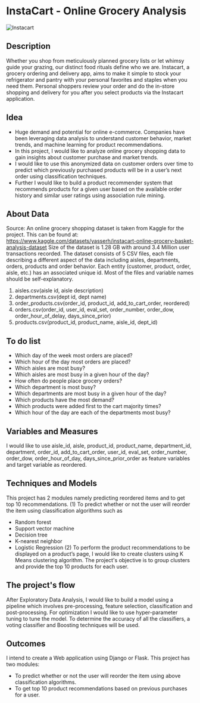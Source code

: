 # InstaCart - Online Grocery Analysis

![Instacart](https://digital.hbs.edu/platform-digit/wp-content/uploads/sites/2/2020/03/Instacart-Logo_0-1-1100x200.jpg)

## Description

Whether you shop from meticulously planned grocery lists or let whimsy guide your grazing, our distinct food rituals define who we are. Instacart, a grocery ordering and delivery app, aims to make it simple to stock your refrigerator and pantry with your personal favorites and staples when you need them. Personal shoppers review your order and do the in-store shopping and delivery for you after you select products via the Instacart application.


## Idea

- Huge demand and potential for online e-commerce. Companies have been leveraging data analysis to understand customer behavior, market trends, and machine learning for product recommendations. 
- In this project, I would like to analyze online grocery shopping data to gain insights about customer purchase and market trends. 
- I would like to use this anonymized data on customer orders over time to predict which previously purchased products will be in a user’s next order using classification techniques. 
- Further I would like to build a product recommender system that recommends products for a given user based on the available order history and similar user ratings using association rule mining. 


## About Data

Source: An online grocery shopping dataset is taken from Kaggle for the project.  This can be found at: 
https://www.kaggle.com/datasets/yasserh/instacart-online-grocery-basket-analysis-dataset
Size of the dataset is 1.28 GB with around 3.4 Million user transactions recorded.
The dataset consists of 5 CSV files, each file describing a different aspect of the data including aisles, departments, orders, products and order behavior. Each entity (customer, product, order, aisle, etc.) has an associated unique id. Most of the files and variable names should be self-explanatory.
  1. aisles.csv(aisle id, aisle description)
  2. departments.csv(dept id, dept name)
  3. order_products.csv(order_id, product_id, add_to_cart_order, reordered)
  4. orders.csv(order_id, user_id, eval_set, order_number, order_dow, order_hour_of_delay, days_since_prior)
  5. products.csv(product_id, product_name, aisle_id, dept_id)
  
  
## To do list

  - Which day of the week most orders are placed?
  - Which hour of the day most orders are placed?
  - Which aisles are most busy?
  - Which aisles are most busy in a given hour of the day?
  - How often do people place grocery orders?
  - Which department is most busy?
  - Which departments are most busy in a given hour of the day?
  - Which products have the most demand?
  - Which products were added first to the cart majority times?
  - Which hour of the day are each of the departments most busy?


## Variables and Measures

I would like to use aisle_id,  aisle,  product_id, product_name, department_id,
department, order_id, add_to_cart_order, user_id, eval_set, order_number, order_dow, order_hour_of_day, days_since_prior_order as feature variables and target variable as reordered.

## Techniques and Models

This project has 2 modules namely predicting reordered items and to get top 10 recommendations. 
(1) To predict whether or not the user will reorder the item using classification algorithms such as 
  - Random forest
  - Support vector machine
  - Decision tree
  - K-nearest neighbor
  - Logistic Regression
(2) To perform the product recommendations to be displayed on a product’s page, I would like to create clusters using K Means clustering algorithm. The project's objective is to group clusters and provide the top 10 products for each user.


## The project's flow

After Exploratory Data Analysis, I would like to build a model using a pipeline which involves  pre-processing, feature selection, classification and post-processing. For optimization I would like to use hyper-parameter tuning to tune the model. To determine the accuracy of all the classifiers, a voting classifier and Boosting techniques will be used. 


## Outcomes

I intend to create a Web application using Django or Flask. This project has two modules:
  - To predict whether or not the user will reorder the item using above classification algorithms. 
  - To get top 10 product recommendations based on previous purchases for a user.







